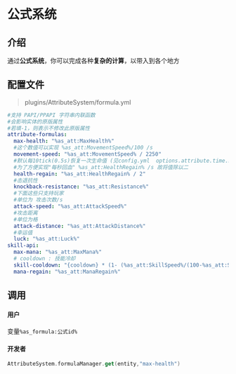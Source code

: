 # 公式系统

## 介绍

通过**公式系统**，你可以完成各种**复杂的计算**，以带入到各个地方

## 配置文件

> plugins/AttributeSystem/formula.yml

```yaml
#支持 PAPI/PPAPI 字符串内联函数
#会影响实体的原版属性
#若填-1，则表示不修改此原版属性
attribute-formulas:
  max-health: "%as_att:MaxHealth%"
  #这个数值可以实现 %as_att:MovementSpeed%/100 /s
  movement-speed: "%as_att:MovementSpeed% / 2250"
  #默认每10tick(0.5s)恢复一次生命值 (见config.yml  options.attribute.time.health-regain)
  #为了方便实现"每秒回血" %as_att:HealthRegain% /s 故将值除以二
  health-regain: "%as_att:HealthRegain% / 2"
  #击退抗性
  knockback-resistance: "%as_att:Resistance%"
  #下面这些只支持玩家
  #单位为 攻击次数/s
  attack-speed: "%as_att:AttackSpeed%"
  #攻击距离
  #单位为格
  attack-distance: "%as_att:AttackDistance%"
  #幸运值
  luck: "%as_att:Luck%"
skill-api:
  max-mana: "%as_att:MaxMana%"
  # cooldown : 技能冷却
  skill-cooldown: "{cooldown} * (1- (%as_att:SkillSpeed%/(100-%as_att:SkillSpeed%)))"
  mana-regain: "%as_att:ManaRegain%"
```

## 调用

#### 用户

变量`%as_formula:公式id%`

#### 开发者

```kotlin
AttributeSystem.formulaManager.get(entity,"max-health")
```
